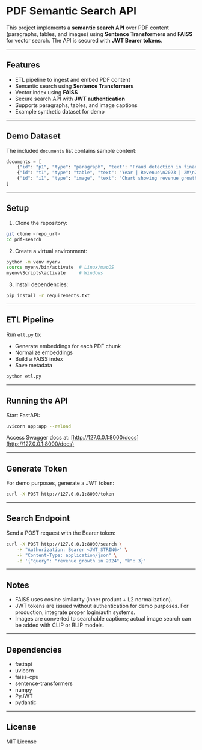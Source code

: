 # PDF Semantic Search API

This project implements a **semantic search API** over PDF content (paragraphs, tables, and images) using **Sentence Transformers** and **FAISS** for vector search. The API is secured with **JWT Bearer tokens**.

---

## Features

- ETL pipeline to ingest and embed PDF content
- Semantic search using **Sentence Transformers**
- Vector index using **FAISS**
- Secure search API with **JWT authentication**
- Supports paragraphs, tables, and image captions
- Example synthetic dataset for demo

---

## Demo Dataset

The included `documents` list contains sample content:

```python
documents = [
    {"id": "p1", "type": "paragraph", "text": "Fraud detection in finance uses machine learning."},
    {"id": "t1", "type": "table", "text": "Year | Revenue\n2023 | 2M\n2024 | 4M"},
    {"id": "i1", "type": "image", "text": "Chart showing revenue growth from 2020 to 2024"}
]
```

---

## Setup

1. Clone the repository:
```bash
git clone <repo_url>
cd pdf-search
```

2. Create a virtual environment:
```bash
python -m venv myenv
source myenv/bin/activate  # Linux/macOS
myenv\Scripts\activate     # Windows
```

3. Install dependencies:
```bash
pip install -r requirements.txt
```

---

## ETL Pipeline

Run `etl.py` to:
- Generate embeddings for each PDF chunk
- Normalize embeddings
- Build a FAISS index
- Save metadata

```bash
python etl.py
```

---

## Running the API

Start FastAPI:
```bash
uvicorn app:app --reload
```

Access Swagger docs at: [http://127.0.0.1:8000/docs](http://127.0.0.1:8000/docs)

---

## Generate Token

For demo purposes, generate a JWT token:
```bash
curl -X POST http://127.0.0.1:8000/token
```

---

## Search Endpoint

Send a POST request with the Bearer token:
```bash
curl -X POST http://127.0.0.1:8000/search \
    -H "Authorization: Bearer <JWT_STRING>" \
    -H "Content-Type: application/json" \
    -d '{"query": "revenue growth in 2024", "k": 3}'
```

---

## Notes

- FAISS uses cosine similarity (inner product + L2 normalization).
- JWT tokens are issued without authentication for demo purposes. For production, integrate proper login/auth systems.
- Images are converted to searchable captions; actual image search can be added with CLIP or BLIP models.

---

## Dependencies

- fastapi
- uvicorn
- faiss-cpu
- sentence-transformers
- numpy
- PyJWT
- pydantic

---

## License

MIT License

